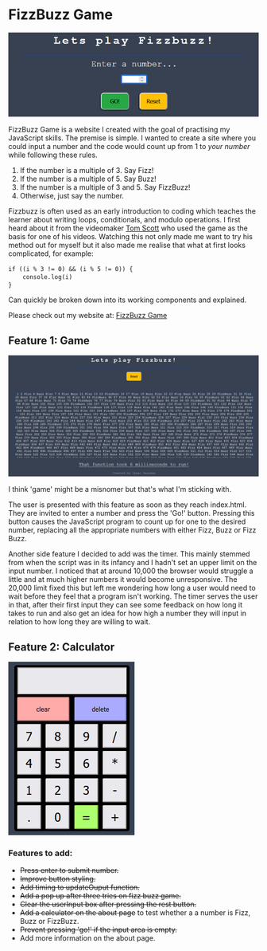 # FizzBuzz Game

![Image of FizzBuzz Game main page](assets/images/readme%20images/intoimage.png)

FizzBuzz Game is a website I created with the goal of practising my JavaScript skills. The premise is simple. I wanted to create a site where you could input a number and the code would count up from 1 to *your number* while following these rules.

1. If the number is a multiple of 3. Say Fizz!
2. If the number is a multiple of 5. Say Buzz!
3. If the number is a multiple of 3 and 5. Say FizzBuzz!
4. Otherwise, just say the number.

Fizzbuzz is often used as an early introduction to coding which teaches the learner about writing loops, conditionals, and modulo operations. I first heard about it from the videomaker [Tom Scott](https://www.youtube.com/watch?v=QPZ0pIK_wsc) who used the game as the basis for one of his videos. Watching this not only made me want to try his method out for myself but it also made me realise that what at first looks complicated, for example: 

```
if ((i % 3 != 0) && (i % 5 != 0)) {
    console.log(i)
}
```

Can quickly be broken down into its working components and explained. 

Please check out my website at: [FizzBuzz Game](https://code-dearman.github.io/FizzBuzz-Game/)

## Feature 1: Game

![Game play image](assets/images/readme%20images/gameplay.png)

I think 'game' might be a misnomer but that's what I'm sticking with.

The user is presented with this feature as soon as they reach index.html. They are invited to enter a number and press the 'Go!' button. Pressing this button causes the JavaScript program to count up for one to the desired number, replacing all the appropriate numbers with either Fizz, Buzz or Fizz Buzz.

Another side feature I decided to add was the timer. This mainly stemmed from when the script was in its infancy and I hadn't set an upper limit on the input number. I noticed that at around 10,000 the browser would struggle a little and at much higher numbers it would become unresponsive. The 20,000 limit fixed this but left me wondering how long a user would need to wait before they feel that a program isn't working. The timer serves the user in that, after their first input they can see some feedback on how long it takes to run and also get an idea for how high a number they will input in relation to how long they are willing to wait.

## Feature 2: Calculator

![Calculator image](assets/images/readme%20images/calculator.png)



### Features to add:
- ~~Press enter to submit number.~~
- ~~Improve button styling.~~
- ~~Add timing to updateOuput function.~~
- ~~Add a pop up after three tries on fizz buzz game.~~
- ~~Clear the userInput box after pressing the rest button.~~
- ~~Add a calculator on the about page~~ to test whether a a number is Fizz, Buzz or FizzBuzz.
- ~~Prevent pressing 'go!' if the input area is empty.~~
 - Add more information on the about page.

